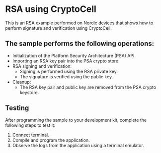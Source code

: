 # RSA using CryptoCell

This is an RSA example performed on Nordic devices that shows how to perform signature and verification using CryptoCell.

## The sample performs the following operations:

- Initialization of the Platform Security Architecture (PSA) API.
- Importing an RSA key pair into the PSA crypto store.
- RSA signing and verification:
  - Signing is performed using the RSA private key.
  - The signature is verified using the public key.
- Cleanup:  
  - The RSA key pair and public key are removed from the PSA crypto keystore.
  
## Testing

After programming the sample to your development kit, complete the following steps to test it:

1. Connect terminal.
2. Compile and program the application.
3. Observe the logs from the application using a terminal emulator.